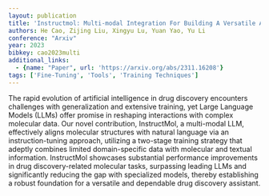 ```yaml
---
layout: publication
title: 'Instructmol: Multi-modal Integration For Building A Versatile And Reliable Molecular Assistant In Drug Discovery'
authors: He Cao, Zijing Liu, Xingyu Lu, Yuan Yao, Yu Li
conference: "Arxiv"
year: 2023
bibkey: cao2023multi
additional_links:
  - {name: "Paper", url: 'https://arxiv.org/abs/2311.16208'}
tags: ['Fine-Tuning', 'Tools', 'Training Techniques']
---
```

The rapid evolution of artificial intelligence in drug discovery encounters
challenges with generalization and extensive training, yet Large Language
Models (LLMs) offer promise in reshaping interactions with complex molecular
data. Our novel contribution, InstructMol, a multi-modal LLM, effectively
aligns molecular structures with natural language via an instruction-tuning
approach, utilizing a two-stage training strategy that adeptly combines limited
domain-specific data with molecular and textual information. InstructMol
showcases substantial performance improvements in drug discovery-related
molecular tasks, surpassing leading LLMs and significantly reducing the gap
with specialized models, thereby establishing a robust foundation for a
versatile and dependable drug discovery assistant.
